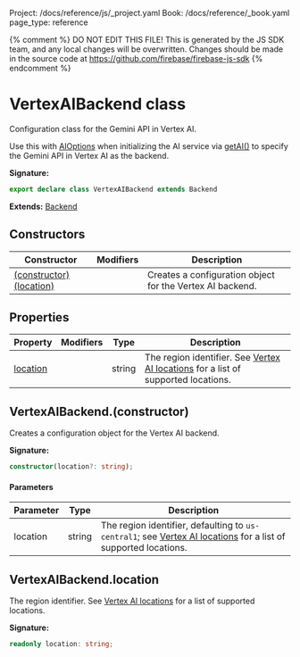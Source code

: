 Project: /docs/reference/js/_project.yaml
Book: /docs/reference/_book.yaml
page_type: reference

{% comment %}
DO NOT EDIT THIS FILE!
This is generated by the JS SDK team, and any local changes will be
overwritten. Changes should be made in the source code at
https://github.com/firebase/firebase-js-sdk
{% endcomment %}

# VertexAIBackend class
Configuration class for the Gemini API in Vertex AI.

Use this with [AIOptions](./vertexai.aioptions.md#aioptions_interface) when initializing the AI service via [getAI()](./vertexai.md#getai_a94a413) to specify the Gemini API in Vertex AI as the backend.

<b>Signature:</b>

```typescript
export declare class VertexAIBackend extends Backend 
```
<b>Extends:</b> [Backend](./vertexai.backend.md#backend_class)

## Constructors

|  Constructor | Modifiers | Description |
|  --- | --- | --- |
|  [(constructor)(location)](./vertexai.vertexaibackend.md#vertexaibackendconstructor) |  | Creates a configuration object for the Vertex AI backend. |

## Properties

|  Property | Modifiers | Type | Description |
|  --- | --- | --- | --- |
|  [location](./vertexai.vertexaibackend.md#vertexaibackendlocation) |  | string | The region identifier. See [Vertex AI locations](https://firebase.google.com/docs/vertex-ai/locations#available-locations) for a list of supported locations. |

## VertexAIBackend.(constructor)

Creates a configuration object for the Vertex AI backend.

<b>Signature:</b>

```typescript
constructor(location?: string);
```

#### Parameters

|  Parameter | Type | Description |
|  --- | --- | --- |
|  location | string | The region identifier, defaulting to <code>us-central1</code>; see [Vertex AI locations](https://firebase.google.com/docs/vertex-ai/locations#available-locations) for a list of supported locations. |

## VertexAIBackend.location

The region identifier. See [Vertex AI locations](https://firebase.google.com/docs/vertex-ai/locations#available-locations) for a list of supported locations.

<b>Signature:</b>

```typescript
readonly location: string;
```
